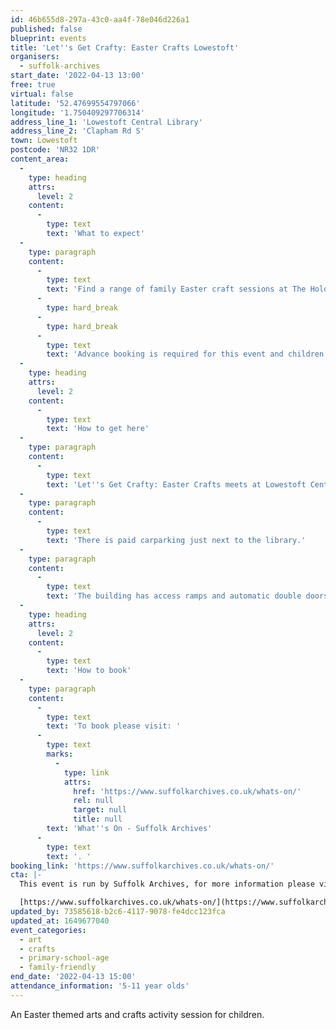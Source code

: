 ```yaml
---
id: 46b655d8-297a-43c0-aa4f-78e046d226a1
published: false
blueprint: events
title: 'Let''s Get Crafty: Easter Crafts Lowestoft'
organisers:
  - suffolk-archives
start_date: '2022-04-13 13:00'
free: true
virtual: false
latitude: '52.47699554797066'
longitude: '1.750409297706314'
address_line_1: 'Lowestoft Central Library'
address_line_2: 'Clapham Rd S'
town: Lowestoft
postcode: 'NR32 1DR'
content_area:
  -
    type: heading
    attrs:
      level: 2
    content:
      -
        type: text
        text: 'What to expect'
  -
    type: paragraph
    content:
      -
        type: text
        text: 'Find a range of family Easter craft sessions at The Hold. Craft sessions will be running on the 11th, 12th, 13th and 14th of April from 10am to 12:30pm. '
      -
        type: hard_break
      -
        type: hard_break
      -
        type: text
        text: 'Advance booking is required for this event and children must be accompanied by a responsible adult at all times.'
  -
    type: heading
    attrs:
      level: 2
    content:
      -
        type: text
        text: 'How to get here'
  -
    type: paragraph
    content:
      -
        type: text
        text: 'Let''s Get Crafty: Easter Crafts meets at Lowestoft Central Library, NR32 1DR.'
  -
    type: paragraph
    content:
      -
        type: text
        text: 'There is paid carparking just next to the library.'
  -
    type: paragraph
    content:
      -
        type: text
        text: 'The building has access ramps and automatic double doors for those with accessibility needs.'
  -
    type: heading
    attrs:
      level: 2
    content:
      -
        type: text
        text: 'How to book'
  -
    type: paragraph
    content:
      -
        type: text
        text: 'To book please visit: '
      -
        type: text
        marks:
          -
            type: link
            attrs:
              href: 'https://www.suffolkarchives.co.uk/whats-on/'
              rel: null
              target: null
              title: null
        text: 'What''s On - Suffolk Archives'
      -
        type: text
        text: '. '
booking_link: 'https://www.suffolkarchives.co.uk/whats-on/'
cta: |-
  This event is run by Suffolk Archives, for more information please visit the Suffolk Archives website:

  [https://www.suffolkarchives.co.uk/whats-on/](https://www.suffolkarchives.co.uk/whats-on/)
updated_by: 73585618-b2c6-4117-9078-fe4dcc123fca
updated_at: 1649677040
event_categories:
  - art
  - crafts
  - primary-school-age
  - family-friendly
end_date: '2022-04-13 15:00'
attendance_information: '5-11 year olds'
---
```

An Easter themed arts and crafts activity session for children.